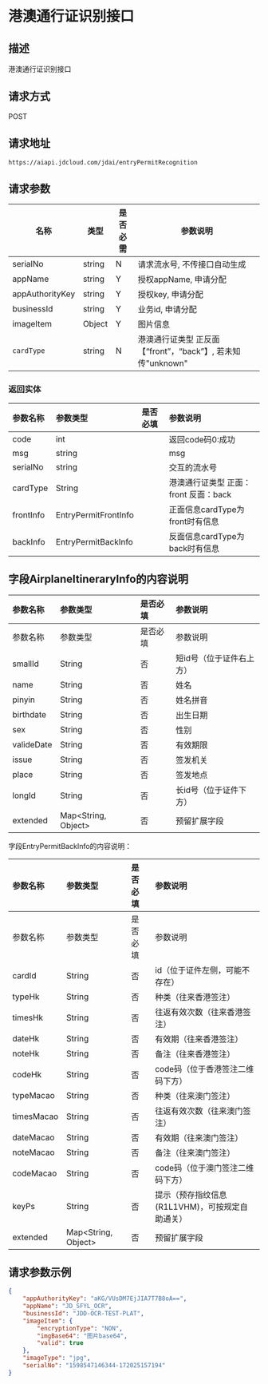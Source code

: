 # 港澳通行证识别接口


## 描述
港澳通行证识别接口

## 请求方式

POST

## 请求地址

```apl
https://aiapi.jdcloud.com/jdai/entryPermitRecognition
```



## 请求参数

|名称|类型|是否必需|参数说明|
|---|---|---|---|
| serialNo | string | N      | 请求流水号, 不传接口自动生成                                 |
| appName | string | Y | 授权appName, 申请分配 |
| appAuthorityKey | string | Y | 授权key, 申请分配 |
| businessId | string | Y | 业务id, 申请分配 |
| imageItem | Object | Y | 图片信息 |
| `cardType` | string | N | 港澳通行证类型 正反面【“front”，“back”】, 若未知传"unknown" |



### 返回实体

| 参数名称  | 参数类型             | 是否必填 | 参数说明                              |
| :-------- | :------------------- | :------- | :------------------------------------ |
| code      | int                  |          | 返回code码0:成功                      |
| msg       | string               |          | msg                                   |
| serialNo  | string               |          | 交互的流水号                          |
| cardType  | String               |          | 港澳通行证类型 正面：front 反面：back |
| frontInfo | EntryPermitFrontInfo |          | 正面信息cardType为front时有信息       |
| backInfo  | EntryPermitBackInfo  |          | 反面信息cardType为back时有信息        |

## 字段AirplaneItineraryInfo的内容说明

| 参数名称   | 参数类型            | 是否必填 | 参数说明                 |
| :--------- | :------------------ | :------- | :----------------------- |
| 参数名称   | 参数类型            | 是否必填 | 参数说明                 |
| smallId    | String              | 否       | 短id号（位于证件右上方） |
| name       | String              | 否       | 姓名                     |
| pinyin     | String              | 否       | 姓名拼音                 |
| birthdate  | String              | 否       | 出生日期                 |
| sex        | String              | 否       | 性别                     |
| valideDate | String              | 否       | 有效期限                 |
| issue      | String              | 否       | 签发机关                 |
| place      | String              | 否       | 签发地点                 |
| longId     | String              | 否       | 长id号（位于证件下方）   |
| extended   | Map<String, Object> | 否       | 预留扩展字段             |

字段EntryPermitBackInfo的内容说明：

| 参数名称   | 参数类型            | 是否必填 | 参数说明                                        |
| :--------- | :------------------ | :------- | :---------------------------------------------- |
| 参数名称   | 参数类型            | 是否必填 | 参数说明                                        |
| cardId     | String              | 否       | id（位于证件左侧，可能不存在）                  |
| typeHk     | String              | 否       | 种类（往来香港签注）                            |
| timesHk    | String              | 否       | 往返有效次数（往来香港签注）                    |
| dateHk     | String              | 否       | 有效期（往来香港签注）                          |
| noteHk     | String              | 否       | 备注（往来香港签注）                            |
| codeHk     | String              | 否       | code码（位于香港签注二维码下方）                |
| typeMacao  | String              | 否       | 种类（往来澳门签注）                            |
| timesMacao | String              | 否       | 往返有效次数（往来澳门签注）                    |
| dateMacao  | String              | 否       | 有效期（往来澳门签注）                          |
| noteMacao  | String              | 否       | 备注（往来澳门签注）                            |
| codeMacao  | String              | 否       | code码（位于澳门签注二维码下方）                |
| keyPs      | String              | 否       | 提示（预存指纹信息(R1L1VHM)，可按规定自助通关） |
| extended   | Map<String, Object> | 否       | 预留扩展字段                                    |

## 请求参数示例

```json
{
    "appAuthorityKey": "aKG/VUsDM7EjJIA7T7B8oA==",
    "appName": "JD_SFYL_OCR",
    "businessId": "JDD-OCR-TEST-PLAT",
    "imageItem": {
        "encryptionType": "NON",
        "imgBase64": "图片base64",
        "valid": true
    },
    "imageType": "jpg",
    "serialNo": "1598547146344-172025157194"
}

```

## 

